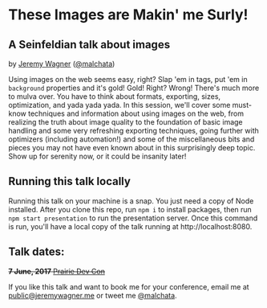 # These Images are Makin' me Surly!
## A Seinfeldian talk about images
by [Jeremy Wagner](https://jeremywagner.me) ([@malchata](https://twitter.com/malchata))

Using images on the web seems easy, right? Slap 'em in tags, put 'em in `background` properties and it's gold! Gold! Right? Wrong! There's much more to mulva over. You have to think about formats, exporting, sizes, optimization, and yada yada yada. In this session, we'll cover some must-know techniques and information about using images on the web, from realizing the truth about image quality to the foundation of basic image handling and some very refreshing exporting techniques, going further with optimizers (including automation!) and some of the miscellaneous bits and pieces you may not have even known about in this surprisingly deep topic. Show up for serenity now, or it could be insanity later!

## Running this talk locally

Running this talk on your machine is a snap. You just need a copy of Node installed. After you clone this repo, run `npm i` to install packages, then run `npm start presentation` to run the presentation server. Once this command is run, you'll have a local copy of the talk running at http://localhost:8080.

## Talk dates:
~~**7 June, 2017** [Prairie Dev Con](http://prairiedevcon.com/Schedule)~~

If you like this talk and want to book me for your conference, email me at [public@jeremywagner.me](public@jeremywagner.me) or tweet me [@malchata](https://twitter.com/malchata).
